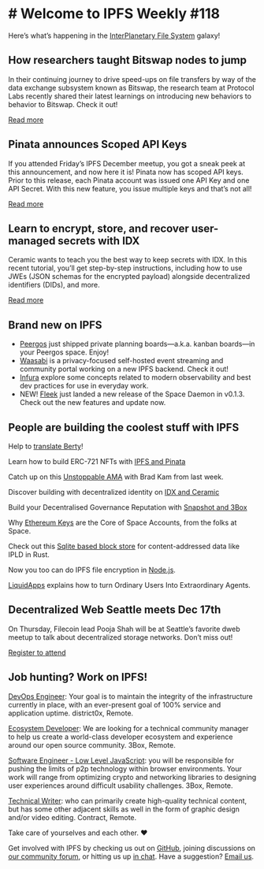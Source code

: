 # # Welcome to IPFS Weekly #118

Here’s what’s happening in the [InterPlanetary File System](https://ipfs.io/) galaxy!

## How researchers taught Bitswap nodes to jump
In their continuing journey to drive speed-ups on file transfers by way of the data exchange subsystem known as Bitswap, the research team at Protocol Labs recently shared their latest learnings on introducing new behaviors to behavior to Bitswap. Check it out!

[Read more](https://research.protocol.ai/blog/2020/teaching-bitswap-nodes-to-jump/)

## Pinata announces Scoped API Keys
If you attended Friday’s IPFS December meetup, you got a sneak peek at this announcement, and now here it is! Pinata now has scoped API keys. Prior to this release, each Pinata account was issued one API Key and one API Secret. With this new feature, you issue multiple keys and that’s not all!

[Read more](https://medium.com/pinata/introducing-scoped-api-keys-48e808623d5d)

## Learn to encrypt, store, and recover user-managed secrets with IDX
Ceramic wants to teach you the best way to keep secrets with IDX. In this recent tutorial, you’ll get step-by-step instructions, including how to use JWEs (JSON schemas for the encrypted payload) alongside decentralized identifiers (DIDs), and more.

[Read more](https://blog.ceramic.network/how-to-store-encrypted-secrets-using-idx/)

## Brand new on IPFS
* [Peergos](https://peergos.org/posts/private-kanban) just shipped private planning boards—a.k.a. kanban boards—in your Peergos space. Enjoy!
* [Waasabi](https://opencollective.com/waasabi) is a privacy-focused self-hosted event streaming and community portal working on a new IPFS backend. Check it out!
* [Infura](https://blog.infura.io/observability-for-developers-infura/) explore some concepts related to modern observability and best dev practices for use in everyday work.
* NEW! [Fleek](https://github.com/FleekHQ/space-daemon/releases/tag/v0.1.3) just landed a new release of the Space Daemon in v0.1.3. Check out the new features and update now.

## People are building the coolest stuff with IPFS
Help to [translate Berty](https://berty.tech/blog/berty-translation/)!

Learn how to build ERC-721 NFTs with [IPFS and Pinata](https://medium.com/pinata/how-to-build-erc-721-nfts-with-ipfs-e76a21d8f914)

Catch up on this [Unstoppable AMA](https://www.reddit.com/r/ethtrader/comments/kafqan/hi_im_brad_from_unstoppable_domains_im_here_to/) with Brad Kam from last week. 

Discover building with decentralized identity on [IDX and Ceramic](https://blog.ceramic.network/building-with-decentralized-identity-on-idx-and-ceramic/)

Build your Decentralised Governance Reputation with [Snapshot and 3Box](https://decentralise.substack.com/p/snapshot-profiles-build-your-decentralised)

Why [Ethereum Keys](https://blog.space.storage/posts/why-ethereum-keys-are-the-core-of-space-accounts) are the Core of Space Accounts, from the folks at Space.

Check out this [Sqlite based block store](https://libraries.io/cargo/ipfs-sqlite-block-store) for content-addressed data like IPLD in Rust.

Now you too can do IPFS file encryption in [Node.js](https://dev.to/codr/ipfs-file-encryption-in-nodejs-1ijd).

[LiquidApps](https://medium.com/the-liquidapps-blog/turning-ordinary-users-into-extraordinary-agents-a42021d5dde3) explains how to turn Ordinary Users Into Extraordinary Agents.

## Decentralized Web Seattle meets Dec 17th
On Thursday, Filecoin lead Pooja Shah will be at Seattle’s favorite dweb meetup to talk about decentralized storage networks. Don’t miss out!

[Register to attend](https://www.meetup.com/ProtoSchool-Seattle-Learn-to-Make-the-Decentralized-Web/events/274586198/)

## Job hunting? Work on IPFS!
[DevOps Engineer](https://remoteok.io/remote-jobs/100451-remote-devops-engineer-district0x): Your goal is to maintain the integrity of the infrastructure currently in place, with an ever-present goal of 100% service and application uptime. district0x, Remote. 

[Ecosystem Developer](https://jobs.lever.co/3box/ec1093c5-ed31-483c-b1b3-49b07bd0bd2e): We are looking for a technical community manager to help us create a world-class developer ecosystem and experience around our open source community. 3Box, Remote.

[Software Engineer - Low Level JavaScript](https://jobs.lever.co/3box/95b18be5-f42b-4fe2-a51c-1908612f29c0): you will be responsible for pushing the limits of p2p technology within browser environments. Your work will range from optimizing crypto and networking libraries to designing user experiences around difficult usability challenges. 3Box, Remote.

[Technical Writer](https://authenticjobs.com/job/3006/textile-devops-or-sre/): who can primarily create high-quality technical content, but has some other adjacent skills as well in the form of graphic design and/or video editing. Contract, Remote.


Take care of yourselves and each other. ❤️

Get involved with IPFS by checking us out on [GitHub](https://github.com/ipfs), joining discussions on [our community forum](https://discuss.ipfs.io/), or hitting us up [in chat](https://riot.im/app/#/room/#ipfs:matrix.org). Have a suggestion? [Email us](mailto:newsletter@ipfs.io).
